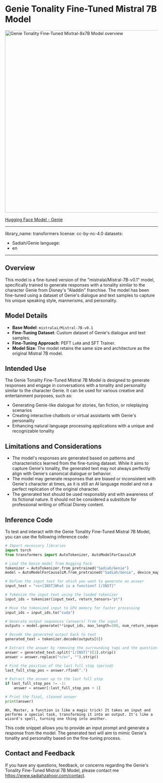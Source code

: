 # Genie Tonality Fine-Tuned Mistral 7B Model

<img src="https://cdn-uploads.huggingface.co/production/uploads/6564e76de6b20bc37e494589/_7MRpFY2lpc4aGQPybqU_.png" width="600" alt="Genie Tonality Fine-Tuned Mixtral-8x7B Model overview">

[Hugging Face Model - Genie](https://huggingface.co/Sadiah/Genie)

---
library_name: transformers
license: cc-by-nc-4.0
datasets:
- Sadiah/Genie
language:
- en
---

## Overview

This model is a fine-tuned version of the "mistralai/Mistral-7B-v0.1" model, specifically trained to generate responses with a tonality similar to the character Genie from Disney's "Aladdin" franchise. The model has been fine-tuned using a dataset of Genie's dialogue and text samples to capture his unique speaking style, mannerisms, and personality.

## Model Details

- **Base Model**: `mistralai/Mistral-7B-v0.1`
- **Fine-Tuning Dataset**: Custom dataset of Genie's dialogue and text samples.
- **Fine-Tuning Approach**: PEFT `LoRA` and SFT Trainer.
- **Model Size**: The model retains the same size and architecture as the original Mistral 7B model.

## Intended Use

The Genie Tonality Fine-Tuned Mistral 7B Model is designed to generate responses and engage in conversations with a tonality and personality similar to the character Genie. It can be used for various creative and entertainment purposes, such as:

- Generating Genie-like dialogue for stories, fan fiction, or roleplaying scenarios
- Creating interactive chatbots or virtual assistants with Genie's personality
- Enhancing natural language processing applications with a unique and recognizable tonality

## Limitations and Considerations

- The model's responses are generated based on patterns and characteristics learned from the fine-tuning dataset. While it aims to capture Genie's tonality, the generated text may not always perfectly align with Genie's canonical dialogue or behavior.
- The model may generate responses that are biased or inconsistent with Genie's character at times, as it is still an AI language model and not a perfect replication of the original character.
- The generated text should be used responsibly and with awareness of its fictional nature. It should not be considered a substitute for professional writing or official Disney content.

## Inference Code

To test and interact with the Genie Tonality Fine-Tuned Mistral 7B Model, you can use the following inference code:

```python
# Import necessary libraries
import torch
from transformers import AutoTokenizer, AutoModelForCausalLM

# Load the Genie model from Hugging Face
tokenizer = AutoTokenizer.from_pretrained("Sadiah/Genie")
model = AutoModelForCausalLM.from_pretrained("Sadiah/Genie", device_map={"": 0})

# Define the input text for which you want to generate an answer
input_text = "<s>[INST]What is a function? [/INST]"

# Tokenize the input text using the loaded tokenizer
input_ids = tokenizer(input_text, return_tensors="pt")

# Move the tokenized input to GPU memory for faster processing
input_ids = input_ids.to("cuda")

# Generate output sequences (answers) from the input
outputs = model.generate(**input_ids, max_length=200, num_return_sequences=1, temperature=0.7)

# Decode the generated output back to text
generated_text = tokenizer.decode(outputs[0])

# Extract the answer by removing the surrounding tags and the question
answer = generated_text.split("[/INST]")[1].strip()
answer = answer.replace("</s>", "").strip()

# Find the position of the last full stop (period)
last_full_stop_pos = answer.rfind(".")

# Extract the answer up to the last full stop
if last_full_stop_pos != -1:
    answer = answer[:last_full_stop_pos + 1]

# Print the final, cleaned answer
print(answer)
```
`Ah, Master, a function is like a magic trick! It takes an input and performs a special task, transforming it into an output. It's like a wizard's spell, turning one thing into another.`

This code snippet allows you to provide an input prompt and generate a response from the model. The generated text will aim to mimic Genie's tonality and personality based on the fine-tuning process.

## Contact and Feedback
If you have any questions, feedback, or concerns regarding the Genie's Tonality Fine-Tuned Mistral 7B Model, please contact me https://www.sadiahzahoor.com/contact.
